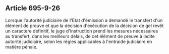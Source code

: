 Article 695-9-26
----
Lorsque l'autorité judiciaire de l'Etat d'émission a demandé le transfert d'un
élément de preuve et que la décision d'exécution de la décision de gel revêt un
caractère définitif, le juge d'instruction prend les mesures nécessaires au
transfert, dans les meilleurs délais, de cet élément de preuve à ladite autorité
judiciaire, selon les règles applicables à l'entraide judiciaire en matière
pénale.
